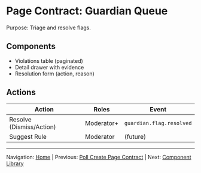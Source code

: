# Page Contract: Guardian Queue

Purpose: Triage and resolve flags.

## Components

* Violations table (paginated)
* Detail drawer with evidence
* Resolution form (action, reason)

## Actions

| Action | Roles | Event |
|--------|-------|-------|
| Resolve (Dismiss/Action) | Moderator+ | `guardian.flag.resolved` |
| Suggest Rule | Moderator | (future) |

---
Navigation: [Home](home.md) | Previous: [Poll Create Page Contract](page_contract_poll_create.md) | Next: [Component Library](component_library.md)
